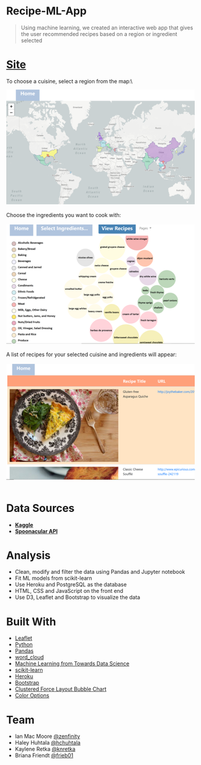 # Recipe-ML-App


> Using machine learning, we created an interactive web app that gives the user recommended recipes based on a region or ingredient selected 

# [**Site**](https://dvabc-recrec.herokuapp.com/)
To choose a cuisine, select a region from the map:\

![homepage_screenshot.PNG](https://github.com/hchuhtala/Recipe-ML-App/blob/master/homepage_screenshot.png)
<br><br/>
Choose the ingredients you want to cook with:
<br><br/>
![ingredients_screenshot.PNG](https://github.com/hchuhtala/Recipe-ML-App/blob/master/ingredients_screenshot.png)
<br><br/>
A list of recipes for your selected cuisine and ingredients will appear:
<br><br/>
![recipe_screenshot.PNG](https://github.com/hchuhtala/Recipe-ML-App/blob/master/recipe_screenshot.png)
<br><br/>


# Data Sources
* [**Kaggle**](https://www.kaggle.com/c/whats-cooking/data)
* [**Spoonacular API**](https://spoonacular.com/food-api)

# Analysis
* Clean, modify and filter the data using Pandas and Jupyter notebook 
* Fit ML models from scikit-learn 
* Use Heroku and PostgreSQL as the database
* HTML, CSS and JavaScript on the front end
* Use D3, Leaflet and Bootstrap to visualize the data

# Built With
* [Leaflet](https://leafletjs.com/)
* [Python](https://www.python.org/)
* [Pandas](https://pandas.pydata.org/)
* [word_cloud](https://github.com/amueller/word_cloud)
* [Machine Learning from Towards Data Science](https://github.com/susanli2016/Machine-Learning-with-Python/blob/master/Consumer_complaints.ipynb)
* [scikit-learn](https://scikit-learn.org/)
* [Heroku](https://www.heroku.com/)
* [Bootstrap](https://getbootstrap.com/)
* [Clustered Force Layout Bubble Chart](https://bl.ocks.org/ctufts/f38ef0187f98c537d791d24fda4a6ef9)
* [Color Options](https://htmlcolorcodes.com/color-names/)

# Team
* Ian Mac Moore [@zenfinity](https://github.com/blueplusred)
* Haley Huhtala [@hchuhtala](https://github.com/hchuhtala)
* Kaylene Retka [@knretka](https://github.com/knretka)
* Briana Friendt [@frieb01](https://github.com/frieb01)

